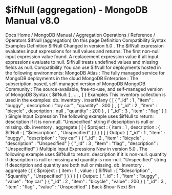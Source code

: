 # $ifNull (aggregation) - MongoDB Manual v8.0


Docs Home / MongoDB Manual / Aggregation Operations / Reference / Operators $ifNull (aggregation) On this page Definition Compatibility Syntax Examples Definition $ifNull Changed in version 5.0 . The $ifNull expression evaluates input expressions for
null values and returns: The first non-null input expression value found. A replacement expression value if all
input expressions evaluate to null. $ifNull treats undefined values and missing fields as
null. Compatibility You can use $ifNull for deployments hosted in the following
environments: MongoDB Atlas : The fully
managed service for MongoDB deployments in the cloud MongoDB Enterprise : The
subscription-based, self-managed version of MongoDB MongoDB Community : The
source-available, free-to-use, and self-managed version of MongoDB Syntax { $ifNull: [ <input-expression-1>, ... <input-expression-n>, <replacement-expression-if-null> ] } Examples This inventory collection is used in the examples: db. inventory . insertMany ( [ { "_id" : 1 , "item" : "buggy" , description : "toy car" , "quantity" : 300 } , { "_id" : 2 , "item" : "bicycle" , description : null , "quantity" : 200 } , { "_id" : 3 , "item" : "flag" } ] ) Single Input Expression The following example uses $ifNull to return: description if it is non-null. "Unspecified" string if description is null or missing. db. inventory . aggregate ( [ { $project : { item : 1 , description : { $ifNull : [ "$description" , "Unspecified" ] } } } ] ) Output: { "_id" : 1 , "item" : "buggy" , "description" : "toy car" } { "_id" : 2 , "item" : "bicycle" , "description" : "Unspecified" } { "_id" : 3 , "item" : "flag" , "description" : "Unspecified" } Multiple Input Expressions New in version 5.0 . The following example uses $ifNull to return: description if it is non-null. quantity if description is null or missing and quantity is non-null. "Unspecified" string if description and quantity are both
null or missing. db. inventory . aggregate ( [ { $project : { item : 1 , value : { $ifNull : [ "$description" , "$quantity" , "Unspecified" ] } } } ] ) Output: { "_id" : 1 , "item" : "buggy" , "value" : "toy car" } { "_id" : 2 , "item" : "bicycle" , "value" : 200 } { "_id" : 3 , "item" : "flag" , "value" : "Unspecified" } Back $hour Next $in
